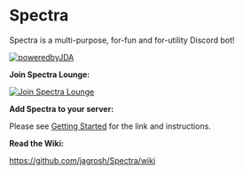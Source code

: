 # Spectra
Spectra is a multi-purpose, for-fun and for-utility Discord bot!<br>

[![poweredbyJDA](http://i.imgur.com/4Fhq6yQ.png)](https://github.com/DV8FromTheWorld/JDA)


**Join Spectra Lounge:**

[![Join Spectra Lounge](https://discordapp.com/api/guilds/147698382092238848/widget.png?style=banner2)](https://discord.gg/0p9LSGoRLu6Pet0k)


**Add Spectra to your server:**

Please see [Getting Started](https://github.com/jagrosh/Spectra/wiki/Getting-Started) for the link and instructions.


**Read the Wiki:**

https://github.com/jagrosh/Spectra/wiki
